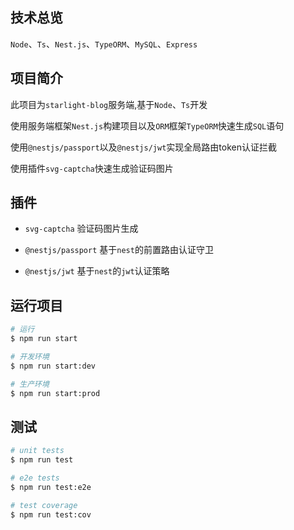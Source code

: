## 技术总览

`Node`、`Ts`、`Nest.js`、`TypeORM`、`MySQL`、`Express`

## 项目简介

此项目为`starlight-blog`服务端,基于`Node`、`Ts`开发

使用服务端框架`Nest.js`构建项目以及`ORM`框架`TypeORM`快速生成`SQL`语句

使用`@nestjs/passport`以及`@nestjs/jwt`实现全局路由token认证拦截

使用插件`svg-captcha`快速生成验证码图片

## 插件

- `svg-captcha` 验证码图片生成

- `@nestjs/passport` 基于`nest`的前置路由认证守卫

- `@nestjs/jwt` 基于`nest`的`jwt`认证策略

## 运行项目

```bash
# 运行
$ npm run start

# 开发环境
$ npm run start:dev

# 生产环境
$ npm run start:prod
```

## 测试

```bash
# unit tests
$ npm run test

# e2e tests
$ npm run test:e2e

# test coverage
$ npm run test:cov
```
